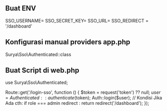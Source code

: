

## Buat ENV
 SSO_USERNAME=
 SSO_SECRET_KEY=
 SSO_URL=
 SSO_REDIRECT = '/dashboard'

## Konfigurasi manual providers app.php
Surya\Sso\Authenticated::class

## Buat Script di web.php
use Surya\Sso\Authenticated;

Route::get('/login-sso', function () {
    $token = request('token') ?? null;
    $user =  Authenticated::authenticate($token);
    Auth::login($user);
    // Kondisi Jika Ada cth:  if role === admin redirect :
    return redirect('/dashboard');
});
